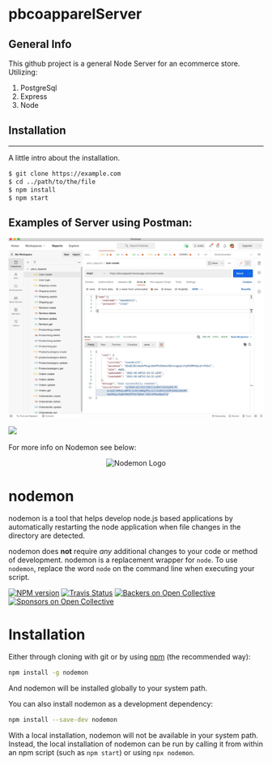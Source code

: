 # pbcoapparelServer

## General Info
This github project is a general Node Server for an ecommerce store. 
Utilizing:
1. PostgreSql
2. Express
3. Node

## Installation
***
A little intro about the installation. 
```
$ git clone https://example.com
$ cd ../path/to/the/file
$ npm install
$ npm start
```

## Examples of Server using Postman:
![](images/example_create_login.jpg)

![](src/Images/pbcoapparel_homepage.jpg)

For more info on Nodemon see below:


<p align="center">
  <img src="https://user-images.githubusercontent.com/13700/35731649-652807e8-080e-11e8-88fd-1b2f6d553b2d.png" alt="Nodemon Logo">
</p>

# nodemon

nodemon is a tool that helps develop node.js based applications by automatically restarting the node application when file changes in the directory are detected.

nodemon does **not** require *any* additional changes to your code or method of development. nodemon is a replacement wrapper for `node`. To use `nodemon`, replace the word `node` on the command line when executing your script.

[![NPM version](https://badge.fury.io/js/nodemon.svg)](https://npmjs.org/package/nodemon)
[![Travis Status](https://travis-ci.org/remy/nodemon.svg?branch=master)](https://travis-ci.org/remy/nodemon) [![Backers on Open Collective](https://opencollective.com/nodemon/backers/badge.svg)](#backers) [![Sponsors on Open Collective](https://opencollective.com/nodemon/sponsors/badge.svg)](#sponsors)

# Installation

Either through cloning with git or by using [npm](http://npmjs.org) (the recommended way):

```bash
npm install -g nodemon
```

And nodemon will be installed globally to your system path.

You can also install nodemon as a development dependency:

```bash
npm install --save-dev nodemon
```

With a local installation, nodemon will not be available in your system path. Instead, the local installation of nodemon can be run by calling it from within an npm script (such as `npm start`) or using `npx nodemon`.
